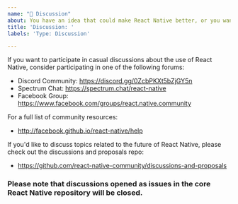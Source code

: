 ```yaml
---
name: "🚀 Discussion"
about: You have an idea that could make React Native better, or you want to discuss some aspect of the framework.
title: 'Discussion: '
labels: 'Type: Discussion'

---
```


If you want to participate in casual discussions about the use of React Native, consider participating in one of the following forums:
- Discord Community: https://discord.gg/0ZcbPKXt5bZjGY5n
- Spectrum Chat: https://spectrum.chat/react-native
- Facebook Group: https://www.facebook.com/groups/react.native.community

For a full list of community resources:
- http://facebook.github.io/react-native/help

If you'd like to discuss topics related to the future of React Native, please check out the discussions and proposals repo:
- https://github.com/react-native-community/discussions-and-proposals

### Please note that discussions opened as issues in the core React Native repository will be closed.
